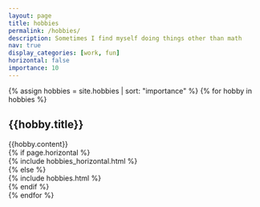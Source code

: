 ```yaml
---
layout: page
title: hobbies
permalink: /hobbies/
description: Sometimes I find myself doing things other than math
nav: true
display_categories: [work, fun]
horizontal: false
importance: 10
---
```

<div class="projects">
    {% assign hobbies = site.hobbies | sort: "importance" %}
    {% for hobby in hobbies %}
        <h2 class="category">{{hobby.title}}</h2>
        <div class="container">
            <div class="row justify-content-sm-center">
                <div class="col-sm-8 mt-3 mt-md-0">
                    {{hobby.content}}
                </div>
                <div class="col-sm-4 mt-3 mt-md-0">
                    {% if page.horizontal %}
                    <div class="container">
                        <div class="row row-cols-2">
                            {% include hobbies_horizontal.html %}
                        </div>
                    </div>
                    {% else %}
                    <div class="grid">
                        {% include hobbies.html %}
                    </div>
                    {% endif %}
                </div>
            </div>
        </div>
    {% endfor %}
</div>
